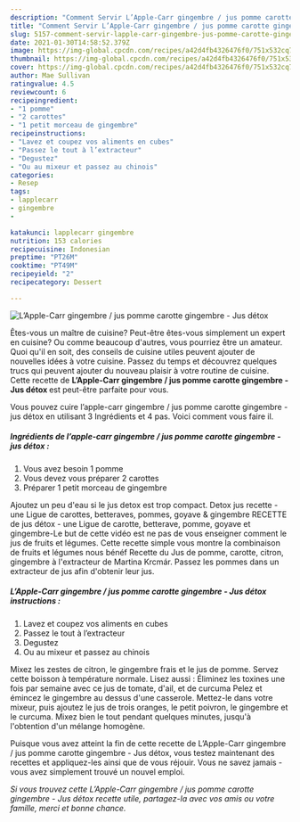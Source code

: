 ```yaml
---
description: "Comment Servir L’Apple-Carr gingembre / jus pomme carotte gingembre - Jus détox"
title: "Comment Servir L’Apple-Carr gingembre / jus pomme carotte gingembre - Jus détox"
slug: 5157-comment-servir-lapple-carr-gingembre-jus-pomme-carotte-gingembre-jus-detox
date: 2021-01-30T14:58:52.379Z
image: https://img-global.cpcdn.com/recipes/a42d4fb4326476f0/751x532cq70/lapple-carr-gingembre-jus-pomme-carotte-gingembre-jus-detox-photo-principale-de-la-recette.jpg
thumbnail: https://img-global.cpcdn.com/recipes/a42d4fb4326476f0/751x532cq70/lapple-carr-gingembre-jus-pomme-carotte-gingembre-jus-detox-photo-principale-de-la-recette.jpg
cover: https://img-global.cpcdn.com/recipes/a42d4fb4326476f0/751x532cq70/lapple-carr-gingembre-jus-pomme-carotte-gingembre-jus-detox-photo-principale-de-la-recette.jpg
author: Mae Sullivan
ratingvalue: 4.5
reviewcount: 6
recipeingredient:
- "1 pomme"
- "2 carottes"
- "1 petit morceau de gingembre"
recipeinstructions:
- "Lavez et coupez vos aliments en cubes"
- "Passez le tout à l’extracteur"
- "Degustez"
- "Ou au mixeur et passez au chinois"
categories:
- Resep
tags:
- lapplecarr
- gingembre
- 

katakunci: lapplecarr gingembre  
nutrition: 153 calories
recipecuisine: Indonesian
preptime: "PT26M"
cooktime: "PT49M"
recipeyield: "2"
recipecategory: Dessert

---
```



![L’Apple-Carr gingembre / jus pomme carotte gingembre - Jus détox](https://img-global.cpcdn.com/recipes/a42d4fb4326476f0/751x532cq70/lapple-carr-gingembre-jus-pomme-carotte-gingembre-jus-detox-photo-principale-de-la-recette.jpg)

Êtes-vous un maître de cuisine? Peut-être êtes-vous simplement un expert en cuisine? Ou comme beaucoup d'autres, vous pourriez être un amateur. Quoi qu'il en soit, des conseils de cuisine utiles peuvent ajouter de nouvelles idées à votre cuisine. Passez du temps et découvrez quelques trucs qui peuvent ajouter du nouveau plaisir à votre routine de cuisine. Cette recette de <strong> L’Apple-Carr gingembre / jus pomme carotte gingembre - Jus détox </strong> est peut-être parfaite pour vous.

<!--inarticleads1-->

Vous pouvez cuire l’apple-carr gingembre / jus pomme carotte gingembre - jus détox en utilisant 3 Ingrédients et 4 pas. Voici comment vous faire il.

##### Ingrédients de l’apple-carr gingembre / jus pomme carotte gingembre - jus détox :

1. Vous avez besoin 1 pomme
1. Vous devez vous préparer 2 carottes
1. Préparer 1 petit morceau de gingembre


Ajoutez un peu d&#39;eau si le jus detox est trop compact. Detox jus recette - une Ligue de carottes, betteraves, pommes, goyave &amp; gingembre RECETTE de jus détox - une Ligue de carotte, betterave, pomme, goyave et gingembre-Le but de cette vidéo est ne pas de vous enseigner comment le jus de fruits et légumes. Cette recette simple vous montre la combinaison de fruits et légumes nous bénéf Recette du Jus de pomme, carotte, citron, gingembre à l&#39;extracteur de Martina Krcmár. Passez les pommes dans un extracteur de jus afin d&#39;obtenir leur jus. 

<!--inarticleads2-->

##### L’Apple-Carr gingembre / jus pomme carotte gingembre - Jus détox instructions :

1. Lavez et coupez vos aliments en cubes
1. Passez le tout à l’extracteur
1. Degustez
1. Ou au mixeur et passez au chinois


Mixez les zestes de citron, le gingembre frais et le jus de pomme. Servez cette boisson à température normale. Lisez aussi : Éliminez les toxines une fois par semaine avec ce jus de tomate, d&#39;ail, et de curcuma Pelez et émincez le gingembre au dessus d&#39;une casserole. Mettez-le dans votre mixeur, puis ajoutez le jus de trois oranges, le petit poivron, le gingembre et le curcuma. Mixez bien le tout pendant quelques minutes, jusqu&#39;à l&#39;obtention d&#39;un mélange homogène. 

<!--inarticleads1-->

<p>
Puisque vous avez atteint la fin de cette recette de L’Apple-Carr gingembre / jus pomme carotte gingembre - Jus détox, vous testez maintenant des recettes et appliquez-les ainsi que de vous réjouir. Vous ne savez jamais - vous avez simplement trouvé un nouvel emploi.
</p>

<p>
<i>Si vous trouvez cette L’Apple-Carr gingembre / jus pomme carotte gingembre - Jus détox recette utile, partagez-la avec vos amis ou votre famille, merci et bonne chance.</i>
</p>
